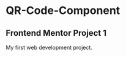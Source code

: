 # QR-Code-Component
Frontend Mentor Project 1
-------------------------
My first web development project.
